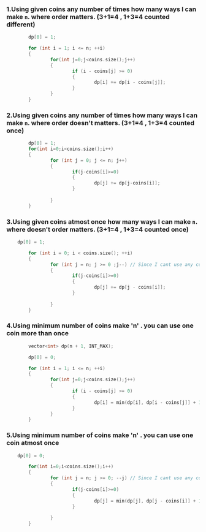 

### 1.Using given coins any number of times how many ways I can make `n`. where order matters. (3+1=4 , 1+3=4 counted different)
```cpp
        dp[0] = 1;

        for (int i = 1; i <= n; ++i)
        {
                for(int j=0;j<coins.size();j++)
                {
                        if (i - coins[j] >= 0)
                        {
                                dp[i] += dp[i - coins[j]];
                        }
                }
        }
```
### 2.Using given coins any number of times how many ways I can make `n`. where order doesn't matters.  (3+1=4 , 1+3=4 counted once)
```cpp
        dp[0] = 1;
        for(int i=0;i<coins.size();i++)
        {
                for (int j = 0; j <= n; j++)
                {
                        if(j-coins[i]>=0)
                        {
                                dp[j] += dp[j-coins[i]];
                        }
                        
                }
        }

```

### 3.Using given coins atmost once how many ways I can make `n`. where doesn't order matters.  (3+1=4 , 1+3=4 counted once)
```cpp
	dp[0] = 1;

        for (int i = 0; i < coins.size(); ++i)
        {
                for (int j = n; j >= 0 ;j--) // Since I cant use any coin more than onces that's why we starts from j=n . To stop over counting
                {
                        if(j-coins[i]>=0)
                        {
                                dp[j] += dp[j - coins[i]];
                        }
                      
                }
        }
```

### 4.Using minimum number of coins make 'n' . you can use one coin more than once
```cpp
        vector<int> dp(n + 1, INT_MAX);

        dp[0] = 0;

        for (int i = 1; i <= n; ++i)
        {
                for(int j=0;j<coins.size();j++)
                {
                        if (i - coins[j] >= 0)
                        {
                                dp[i] = min(dp[i], dp[i - coins[j]] + 1);
                        }
                }
        }
```

### 5.Using minimum number of coins make 'n' . you can use one coin atmost once
```cpp
	dp[0] = 0;

        for(int i=0;i<coins.size();i++)
        {
                for (int j = n; j >= 0; --j) // Since I cant use any coin more than onces that's why we starts from j=n . To stop over counting
                {
                        if(j-coins[i]>=0)
                        {
                                dp[j] = min(dp[j], dp[j - coins[i]] + 1);
                        }
                        
                }
        }

```
